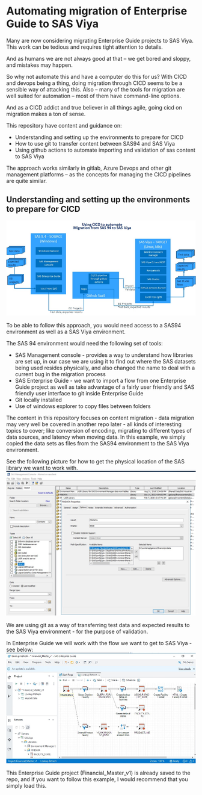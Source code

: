 # Automating migration of Enterprise Guide to SAS Viya

Many are now considering migrating Enterprise Guide projects to SAS Viya. This work can be tedious and requires tight attention to details.

And as humans we are not always good at that – we get bored and sloppy, and mistakes may happen.

So why not automate this and have a computer do this for us? With CICD and devops being a thing, doing migration through CICD seems to be a sensible way of attacking this. Also – many of the tools for migration are well suited for automation – most of them have command-line options.

And as a CICD addict and true believer in all things agile, going cicd on migration makes a ton of sense.

This repository have content and guidance on:

* Understanding and setting up the environments to prepare for CICD
* How to use git to transfer content between SAS94 and SAS Viya
* Using github actions to automate importing and validation of sas content to SAS Viya

The approach works similarly in gitlab, Azure Devops and other git management platforms – as the concepts for managing the CICD pipelines are quite similar. 

## Understanding and setting up the environments to prepare for CICD
![Overview](images/github%20overview.jpg)

To be able to follow this approach, you would need access to a SAS94 environment as well as a SAS Viya environment.

The SAS 94 environment would need the following set of tools:

* SAS Management console - provides a way to understand how libraries are set up, in our case we are using it to find out where the SAS datasets being used resides physically, and also changed the name to deal with a current bug in the migration process
* SAS Enterprise Guide - we want to import a flow from one Enterprise Guide project as well as take advantage of a fairly user friendly and SAS friendly user interface to git inside Enterprise Guide
* Git locally installed
* Use of windows explorer to copy files between folders

The content in this repository focuses on content migration - data migration may very well be covered in another repo later - all kinds of interesting topics to cover; like conversion of encoding, migrating to different types of data sources, and latency when moving data. In this example, we simply copied the data sets as files from the SAS94 environment to the SAS Viya environment.

See the following picture for how to get the physical location of the SAS library we want to work with.
![SAS Management%20Console%20with%20library%20definition](images/SAS%20Management%20Console%20-%20libname.jpg)

We are using git as a way of transferring test data and expected results to the SAS Viya environment - for the purpose of validation.

In Enterprise Guide we will work with the flow we want to get to SAS Viya - see below:
![Enterprise%20Guide%20flow%20to%20import](images/SAS%20EG%20project.jpg)

This Enterprise Guide project (Financial_Master_v1) is already saved to the repo, and if you want to follow this example, I would recommend that you simply load this. 
